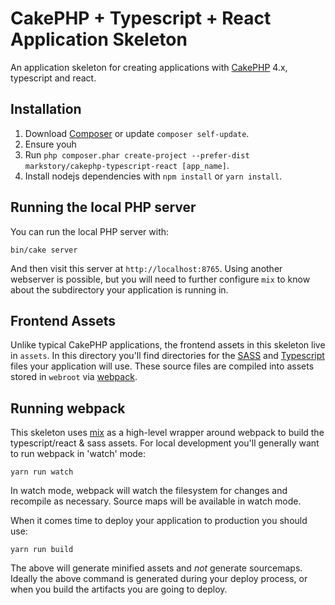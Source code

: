 # CakePHP + Typescript + React Application Skeleton

An application skeleton for creating applications with
[CakePHP](https://cakephp.org) 4.x, typescript and react.

## Installation

1. Download [Composer](https://getcomposer.org/doc/00-intro.md) or update `composer self-update`.
2. Ensure youh 
3. Run `php composer.phar create-project --prefer-dist markstory/cakephp-typescript-react [app_name]`.
4. Install nodejs dependencies with `npm install` or `yarn install`.

## Running the local PHP server

You can run the local PHP server with:

    bin/cake server

And then visit this server at `http://localhost:8765`. Using another webserver
is possible, but you will need to further configure `mix` to know about the subdirectory
your application is running in.

## Frontend Assets

Unlike typical CakePHP applications, the frontend assets in this skeleton live
in `assets`.  In this directory you'll find directories for the
[SASS](https://sass-lang.com) and [Typescript](https://typescriptlang.org) files
your application will use. These source files are compiled into assets stored in
`webroot` via [webpack](https://webpack.js.org).

## Running webpack

This skeleton uses [mix](https://laravel-mix.com/docs/6.0/installation) as
a high-level wrapper around webpack to build the typescript/react & sass assets.
For local development you'll generally want to run webpack in 'watch' mode:

    yarn run watch

In watch mode, webpack will watch the filesystem for changes and recompile as necessary.
Source maps will be available in watch mode.

When it comes time to deploy your application to production you should use:

    yarn run build

The above will generate minified assets and *not* generate sourcemaps. Ideally
the above command is generated during your deploy process, or when you build the
artifacts you are going to deploy.
